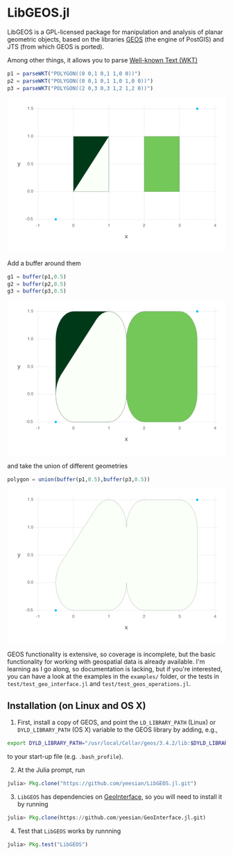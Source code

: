LibGEOS.jl
==========
LibGEOS is a GPL-licensed package for manipulation and analysis of planar geometric objects, based on the libraries [GEOS](https://trac.osgeo.org/geos/) (the engine of PostGIS) and JTS (from which GEOS is ported).

Among other things, it allows you to parse [Well-known Text (WKT)](https://en.wikipedia.org/wiki/Well-known_text)

```julia
p1 = parseWKT("POLYGON((0 0,1 0,1 1,0 0))")
p2 = parseWKT("POLYGON((0 0,1 0,1 1,0 1,0 0))")
p3 = parseWKT("POLYGON((2 0,3 0,3 1,2 1,2 0))")
```
![Example 1](examples/example1.png)

Add a buffer around them
```julia
g1 = buffer(p1,0.5)
g2 = buffer(p2,0.5)
g3 = buffer(p3,0.5)
```
![Example 2](examples/example2.png)

and take the union of different geometries
```julia
polygon = union(buffer(p1,0.5),buffer(p3,0.5))
```
![Example 3](examples/example3.png)

GEOS functionality is extensive, so coverage is incomplete, but the basic functionality for working with geospatial data is already available. I'm learning as I go along, so documentation is lacking, but if you're interested, you can have a look at the examples in the `examples/` folder, or the tests in `test/test_geo_interface.jl` and `test/test_geos_operations.jl`.

Installation (on Linux and OS X)
------------
1. First, install a copy of GEOS, and point the `LD_LIBRARY_PATH` (Linux) or `DYLD_LIBRARY_PATH` (OS X) variable to the GEOS library by adding, e.g.,
  ```bash
  export DYLD_LIBRARY_PATH="/usr/local/Cellar/geos/3.4.2/lib:$DYLD_LIBRARY_PATH"
  ```
to your start-up file (e.g. ``.bash_profile``).

2. At the Julia prompt, run 
  ```julia
  julia> Pkg.clone("https://github.com/yeesian/LibGEOS.jl.git")
  ```
3. `LibGEOS` has dependencies on [GeoInterface](https://github.com/yeesian/GeoInterface.jl), so you will need to install it by running
  ```julia
  julia> Pkg.clone(https://github.com/yeesian/GeoInterface.jl.git)
  ```

4. Test that `LibGEOS` works by runnning
  ```julia
  julia> Pkg.test("LibGEOS")
  ```
